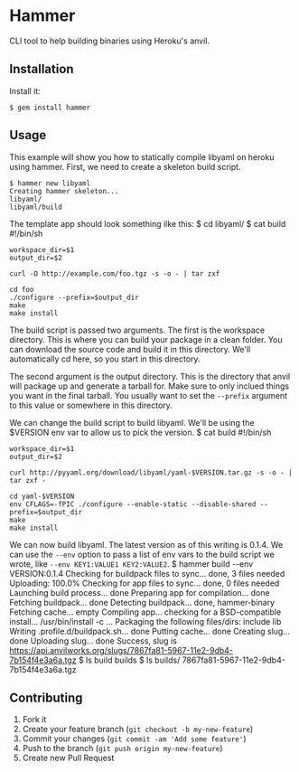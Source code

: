# Hammer

CLI tool to help building binaries using Heroku's anvil.

## Installation

Install it:

    $ gem install hammer

## Usage

This example will show you how to statically compile libyaml on heroku using hammer. First, we need to create a skeleton build script.

    $ hammer new libyaml
    Creating hammer skeleton...
    libyaml/
    libyaml/build
    
The template app should look something ilke this:
    $ cd libyaml/
    $ cat build
    #!/bin/sh
    
    workspace_dir=$1
    output_dir=$2
    
    curl -O http://example.com/foo.tgz -s -o - | tar zxf
    
    cd foo
    ./configure --prefix=$output_dir
    make
    make install

The build script is passed two arguments. The first is the workspace directory. This is where you can build your package in a clean folder. You can download the source code and build it in this directory. We'll automatically cd here, so you start in this directory.

The second argument is the output directory. This is the directory that anvil will package up and generate a tarball for. Make sure to only inclued things you want in the final tarball. You usually want to set the `--prefix` argument to this value or somewhere in this directory.

We can change the build script to build libyaml. We'll be using the $VERSION env var to allow us to pick the version.
    $ cat build
    #!/bin/sh
    
    workspace_dir=$1
    output_dir=$2
    
    curl http://pyyaml.org/download/libyaml/yaml-$VERSION.tar.gz -s -o - | tar zxf -
    
    cd yaml-$VERSION
    env CFLAGS=-fPIC ./configure --enable-static --disable-shared --prefix=$output_dir
    make
    make install

We can now build libyaml. The latest version as of this writing is 0.1.4. We can use the `--env` option to pass a list of env vars to the build script we wrote, like `--env KEY1:VALUE1 KEY2:VALUE2`.
    $ hammer build --env VERSION:0.1.4
    Checking for buildpack files to sync... done, 3 files needed
    Uploading: 100.0%
    Checking for app files to sync... done, 0 files needed
    Launching build process... done
    Preparing app for compilation... done
    Fetching buildpack... done
    Detecting buildpack... done, hammer-binary
    Fetching cache... empty
    Compiling app...
    checking for a BSD-compatible install... /usr/bin/install -c
    ...
    Packaging the following files/dirs:
    include
    lib
    Writing .profile.d/buildpack.sh... done
    Putting cache... done
    Creating slug... done
    Uploading slug... done
    Success, slug is https://api.anvilworks.org/slugs/7867fa81-5967-11e2-9db4-7b154f4e3a6a.tgz
    $ ls
    build builds
    $ ls builds/
    7867fa81-5967-11e2-9db4-7b154f4e3a6a.tgz

## Contributing

1. Fork it
2. Create your feature branch (`git checkout -b my-new-feature`)
3. Commit your changes (`git commit -am 'Add some feature'`)
4. Push to the branch (`git push origin my-new-feature`)
5. Create new Pull Request
